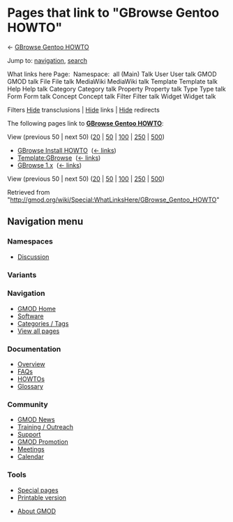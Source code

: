 <div id="mw-page-base" class="noprint">

</div>

<div id="mw-head-base" class="noprint">

</div>

<div id="content" class="mw-body" role="main">

<span id="top"></span>

<div id="mw-js-message" style="display:none;">

</div>



# <span dir="auto">Pages that link to "GBrowse Gentoo HOWTO"</span>

<div id="bodyContent">

<div id="contentSub">

← [GBrowse Gentoo
HOWTO](/wiki/GBrowse_Gentoo_HOWTO "GBrowse Gentoo HOWTO")

</div>

<div id="jump-to-nav" class="mw-jump">

Jump to: [navigation](#mw-navigation), [search](#p-search)

</div>

<div id="mw-content-text">

What links here Page:  Namespace:  all (Main) Talk User User talk GMOD
GMOD talk File File talk MediaWiki MediaWiki talk Template Template talk
Help Help talk Category Category talk Property Property talk Type Type
talk Form Form talk Concept Concept talk Filter Filter talk Widget
Widget talk

Filters
[Hide](/mediawiki/index.php?title=Special:WhatLinksHere/GBrowse_Gentoo_HOWTO&hidetrans=1 "Special:WhatLinksHere/GBrowse Gentoo HOWTO")
transclusions \|
[Hide](/mediawiki/index.php?title=Special:WhatLinksHere/GBrowse_Gentoo_HOWTO&hidelinks=1 "Special:WhatLinksHere/GBrowse Gentoo HOWTO")
links \|
[Hide](/mediawiki/index.php?title=Special:WhatLinksHere/GBrowse_Gentoo_HOWTO&hideredirs=1 "Special:WhatLinksHere/GBrowse Gentoo HOWTO")
redirects

The following pages link to **[GBrowse Gentoo
HOWTO](/wiki/GBrowse_Gentoo_HOWTO "GBrowse Gentoo HOWTO")**:

View (previous 50 \| next 50)
([20](/mediawiki/index.php?title=Special:WhatLinksHere/GBrowse_Gentoo_HOWTO&limit=20 "Special:WhatLinksHere/GBrowse Gentoo HOWTO")
\|
[50](/mediawiki/index.php?title=Special:WhatLinksHere/GBrowse_Gentoo_HOWTO&limit=50 "Special:WhatLinksHere/GBrowse Gentoo HOWTO")
\|
[100](/mediawiki/index.php?title=Special:WhatLinksHere/GBrowse_Gentoo_HOWTO&limit=100 "Special:WhatLinksHere/GBrowse Gentoo HOWTO")
\|
[250](/mediawiki/index.php?title=Special:WhatLinksHere/GBrowse_Gentoo_HOWTO&limit=250 "Special:WhatLinksHere/GBrowse Gentoo HOWTO")
\|
[500](/mediawiki/index.php?title=Special:WhatLinksHere/GBrowse_Gentoo_HOWTO&limit=500 "Special:WhatLinksHere/GBrowse Gentoo HOWTO"))

- [GBrowse Install
  HOWTO](/wiki/GBrowse_Install_HOWTO "GBrowse Install HOWTO") ‎
  <span class="mw-whatlinkshere-tools">([←
  links](/mediawiki/index.php?title=Special:WhatLinksHere&target=GBrowse+Install+HOWTO "Special:WhatLinksHere"))</span>
- [Template:GBrowse](/wiki/Template:GBrowse "Template:GBrowse") ‎
  <span class="mw-whatlinkshere-tools">([←
  links](/mediawiki/index.php?title=Special:WhatLinksHere&target=Template%3AGBrowse "Special:WhatLinksHere"))</span>
- [GBrowse 1.x](/wiki/GBrowse_1.x "GBrowse 1.x") ‎
  <span class="mw-whatlinkshere-tools">([←
  links](/mediawiki/index.php?title=Special:WhatLinksHere&target=GBrowse+1.x "Special:WhatLinksHere"))</span>

View (previous 50 \| next 50)
([20](/mediawiki/index.php?title=Special:WhatLinksHere/GBrowse_Gentoo_HOWTO&limit=20 "Special:WhatLinksHere/GBrowse Gentoo HOWTO")
\|
[50](/mediawiki/index.php?title=Special:WhatLinksHere/GBrowse_Gentoo_HOWTO&limit=50 "Special:WhatLinksHere/GBrowse Gentoo HOWTO")
\|
[100](/mediawiki/index.php?title=Special:WhatLinksHere/GBrowse_Gentoo_HOWTO&limit=100 "Special:WhatLinksHere/GBrowse Gentoo HOWTO")
\|
[250](/mediawiki/index.php?title=Special:WhatLinksHere/GBrowse_Gentoo_HOWTO&limit=250 "Special:WhatLinksHere/GBrowse Gentoo HOWTO")
\|
[500](/mediawiki/index.php?title=Special:WhatLinksHere/GBrowse_Gentoo_HOWTO&limit=500 "Special:WhatLinksHere/GBrowse Gentoo HOWTO"))

</div>

<div class="printfooter">

Retrieved from
"<http://gmod.org/wiki/Special:WhatLinksHere/GBrowse_Gentoo_HOWTO>"

</div>

<div id="catlinks" class="catlinks catlinks-allhidden">

</div>

<div class="visualClear">

</div>

</div>

</div>

<div id="mw-navigation">

## Navigation menu

<div id="mw-head">



<div id="left-navigation">

<div id="p-namespaces" class="vectorTabs" role="navigation"
aria-labelledby="p-namespaces-label">

### Namespaces


- <span id="ca-talk"><a
  href="/mediawiki/index.php?title=Talk:GBrowse_Gentoo_HOWTO&amp;action=edit&amp;redlink=1"
  accesskey="t"
  title="Discussion about the content page [t]">Discussion</a></span>

</div>

<div id="p-variants" class="vectorMenu emptyPortlet" role="navigation"
aria-labelledby="p-variants-label">

### 

### Variants[](#)

<div class="menu">

</div>

</div>

</div>





</div>

</div>

</div>

<div id="mw-panel">

<div id="p-logo" role="banner">

<a href="/wiki/Main_Page"
style="background-image: url(http://gmod.org/images/GMOD-cogs.png);"
title="Visit the main page"></a>

</div>

<div id="p-Navigation" class="portal" role="navigation"
aria-labelledby="p-Navigation-label">

### Navigation

<div class="body">

- <span id="n-GMOD-Home">[GMOD Home](/wiki/Main_Page)</span>
- <span id="n-Software">[Software](/wiki/GMOD_Components)</span>
- <span id="n-Categories-.2F-Tags">[Categories /
  Tags](/wiki/Categories)</span>
- <span id="n-View-all-pages">[View all
  pages](/wiki/Special:AllPages)</span>

</div>

</div>

<div id="p-Documentation" class="portal" role="navigation"
aria-labelledby="p-Documentation-label">

### Documentation

<div class="body">

- <span id="n-Overview">[Overview](/wiki/Overview)</span>
- <span id="n-FAQs">[FAQs](/wiki/Category:FAQ)</span>
- <span id="n-HOWTOs">[HOWTOs](/wiki/Category:HOWTO)</span>
- <span id="n-Glossary">[Glossary](/wiki/Glossary)</span>

</div>

</div>

<div id="p-Community" class="portal" role="navigation"
aria-labelledby="p-Community-label">

### Community

<div class="body">

- <span id="n-GMOD-News">[GMOD News](/wiki/GMOD_News)</span>
- <span id="n-Training-.2F-Outreach">[Training /
  Outreach](/wiki/Training_and_Outreach)</span>
- <span id="n-Support">[Support](/wiki/Support)</span>
- <span id="n-GMOD-Promotion">[GMOD
  Promotion](/wiki/GMOD_Promotion)</span>
- <span id="n-Meetings">[Meetings](/wiki/Meetings)</span>
- <span id="n-Calendar">[Calendar](/wiki/Calendar)</span>

</div>

</div>

<div id="p-tb" class="portal" role="navigation"
aria-labelledby="p-tb-label">

### Tools

<div class="body">

- <span id="t-specialpages"><a href="/wiki/Special:SpecialPages" accesskey="q"
  title="A list of all special pages [q]">Special pages</a></span>
- <span id="t-print"><a
  href="/mediawiki/index.php?title=Special:WhatLinksHere/GBrowse_Gentoo_HOWTO&amp;printable=yes"
  rel="alternate" accesskey="p"
  title="Printable version of this page [p]">Printable version</a></span>

</div>

</div>

</div>

</div>

<div id="footer" role="contentinfo">

- <span id="footer-places-about">[About
  GMOD](/wiki/GMOD:About "GMOD:About")</span>

<!-- -->






</div>
